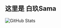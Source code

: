 ## 这里是 白玖Sama
<p><img src="https://github-readme-stats.vercel.app/api?username=BaiJiu123&amp;show_icons=true" alt="GitHub Stats"></p>
